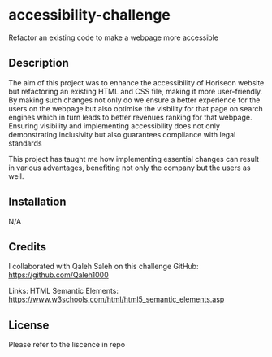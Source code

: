 # accessibility-challenge

Refactor an existing code to make a webpage more accessible

## Description

The aim of this project was to enhance the accessibility of Horiseon website but refactoring an existing HTML and CSS file, making it more user-friendly. By making such changes not only do we ensure a better experience for the users on the webpage but also optimise the visbility for that page on search engines which in turn leads to better revenues ranking for that webpage. Ensuring visibility and implementing accessibility does not only demonstrating inclusivity but also guarantees compliance with legal standards

This project has taught me how implementing essential changes can result in various advantages, benefiting not only the company but the users as well.

## Installation

N/A

## Credits

I collaborated with Qaleh Saleh on this challenge
GitHub: https://github.com/Qaleh1000

Links:
HTML Semantic Elements: https://www.w3schools.com/html/html5_semantic_elements.asp

## License

Please refer to the liscence in repo
